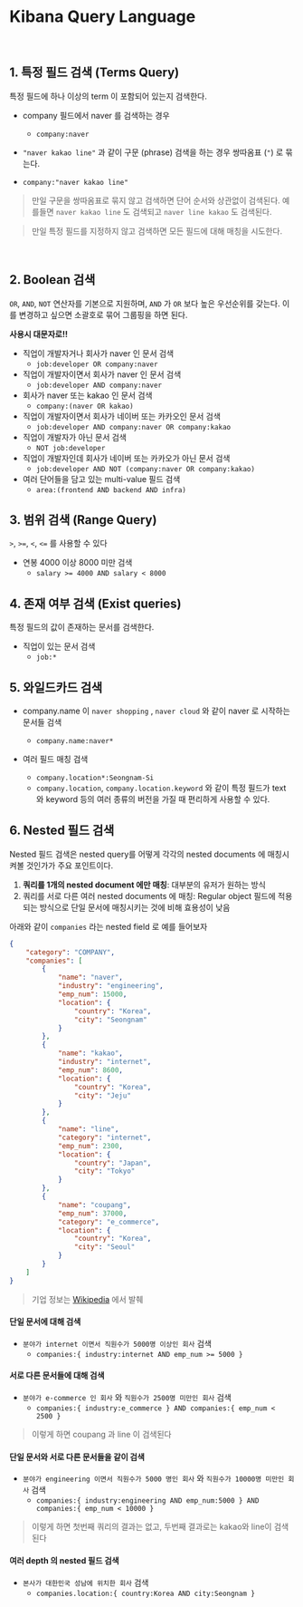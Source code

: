 # Kibana Query Language

<br>

## 1. 특정 필드 검색 (Terms Query)

특정 필드에 하나 이상의 term 이 포함되어 있는지 검색한다.

- company 필드에서 naver 를 검색하는 경우

  - `company:naver`

- `"naver kakao line"` 과 같이 구문 (phrase) 검색을 하는 경우 쌍따옴표 (`"`) 로 묶는다.
- `company:"naver kakao line"`

> 만일 구문을 쌍따옴표로 묶지 않고 검색하면 단어 순서와 상관없이 검색된다.
> 예를들면 `naver kakao line` 도 검색되고 `naver line kakao` 도 검색된다.

> 만일 특정 필드를 지정하지 않고 검색하면 모든 필드에 대해 매칭을 시도한다.

<br>

## 2. Boolean 검색

`OR`, `AND`, `NOT` 연산자를 기본으로 지원하며, `AND` 가 `OR` 보다 높은 우선순위를 갖는다.
이를 변경하고 싶으면 소괄호로 묶어 그룹핑을 하면 된다.

**사용시 대문자로!!**

- 직업이 개발자거나 회사가 naver 인 문서 검색
  - `job:developer OR company:naver`
- 직업이 개발자이면서 회사가 naver 인 문서 검색
  - `job:developer AND company:naver`
- 회사가 naver 또는 kakao 인 문서 검색
  - `company:(naver OR kakao)`
- 직업이 개발자이면서 회사가 네이버 또는 카카오인 문서 검색
  - `job:developer AND company:naver OR company:kakao`
- 직업이 개발자가 아닌 문서 검색
  - `NOT job:developer`
- 직업이 개발자인데 회사가 네이버 또는 카카오가 아닌 문서 검색
  - `job:developer AND NOT (company:naver OR company:kakao)`
- 여러 단어들을 담고 있는 multi-value 필드 검색
  - `area:(frontend AND backend AND infra)`



## 3. 범위 검색 (Range Query)

`>`, `>=`, `<`, `<=` 를 사용할 수 있다

- 연봉 4000 이상 8000 미만 검색
  - `salary >= 4000 AND salary < 8000`



## 4. 존재 여부 검색 (Exist queries)

특정 필드의 값이 존재하는 문서를 검색한다.

- 직업이 있는 문서 검색
  - `job:*`



## 5. 와일드카드 검색

- company.name 이 `naver shopping`  , `naver cloud`  와 같이 naver 로 시작하는 문서들 검색

  - `company.name:naver*`

- 여러 필드 매칭 검색

  - `company.location*:Seongnam-Si`
  - `company.location`, `company.location.keyword` 와 같이 특정 필드가 text 와 keyword 등의 여러 종류의 버전을 가질 때 편리하게 사용할 수 있다.



## 6. Nested 필드 검색

Nested 필드 검색은 nested query를 어떻게 각각의 nested documents 에 매칭시켜볼 것인가가 주요 포인트이다.

1. **쿼리를 1개의 nested document 에만 매칭**: 대부분의 유저가 원하는 방식
2. 쿼리를 서로 다른 여러 nested documents 에 매칭: Regular object 필드에 적용되는 방식으로 단일 문서에 매칭시키는 것에 비해 효용성이 낮음

아래와 같이 `companies` 라는 nested field 로 예를 들어보자

```json
{
    "category": "COMPANY",
    "companies": [
        {
            "name": "naver",
            "industry": "engineering",
            "emp_num": 15000,
            "location": {
                "country": "Korea",
                "city": "Seongnam"
            }
        },
        {
            "name": "kakao",
            "industry": "internet",
            "emp_num": 8600,
            "location": {
                "country": "Korea",
                "city": "Jeju"
            }
        },
        {
            "name": "line",
            "category": "internet",
            "emp_num": 2300,
            "location": {
                "country": "Japan",
                "city": "Tokyo"
            }
        },
        {
            "name": "coupang",
            "emp_num": 37000,
            "category": "e_commerce",
            "location": {
                "country": "Korea",
                "city": "Seoul"
            }
        }
    ]
}
```

> 기업 정보는 [Wikipedia](https://en.wikipedia.org/) 에서 발췌

#### 단일 문서에 대해 검색

- `분야가 internet 이면서 직원수가 5000명 이상인 회사` 검색
  - `companies:{ industry:internet AND emp_num >= 5000 }`

#### 서로 다른 문서들에 대해 검색

- `분야가 e-commerce 인 회사` 와 `직원수가 2500명 미만인 회사` 검색
  - `companies:{ industry:e_commerce } AND companies:{ emp_num < 2500 }`

> 이렇게 하면 coupang 과 line 이 검색된다

#### 단일 문서와 서로 다른 문서들을 같이 검색

- `분야가 engineering 이면서 직원수가 5000 명인 회사` 와 `직원수가 10000명 미만인 회사` 검색
  - `companies:{ industry:engineering AND emp_num:5000 } AND companies:{ emp_num < 10000 }`

> 이렇게 하면 첫번째 쿼리의 결과는 없고, 두번째 결과로는 kakao와 line이 검색된다

#### 여러 depth 의 nested 필드 검색

- `본사가 대한민국 성남에 위치한 회사` 검색
  - `companies.location:{ country:Korea AND city:Seongnam }`